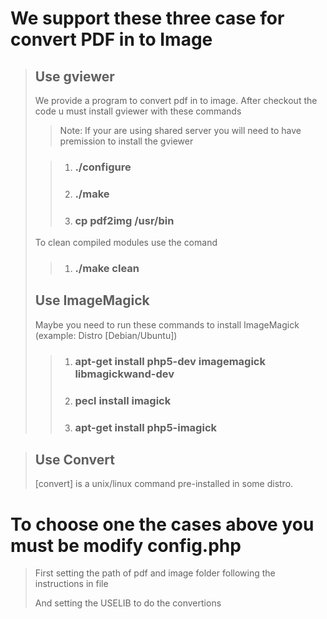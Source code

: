 # We support these three case for convert PDF in to Image
>
> ## Use gviewer
>
> We provide a program to convert pdf in to image.
> After checkout the code u must install gviewer with these commands
>> Note: If your are using shared server you will need to have premission to install the gviewer
>
>>	1.	### ./configure
>>	2.	### ./make
>>	3.	### cp pdf2img /usr/bin
>
> To clean compiled modules use the comand
>>  1. ### ./make clean
>
> ## Use ImageMagick
>
> Maybe you need to run these commands to install ImageMagick (example: Distro [Debian/Ubuntu])
>
>>	1.	### apt-get install php5-dev imagemagick libmagickwand-dev
>>	2.	### pecl install imagick
>>	3.	### apt-get install php5-imagick

> ## Use Convert
>
> [convert] is a unix/linux command pre-installed in some distro.
>
# To choose one the cases above you must be modify config.php
>
> First setting the path of pdf and image folder following the instructions in file
>
> And setting the USELIB to do the convertions
>
